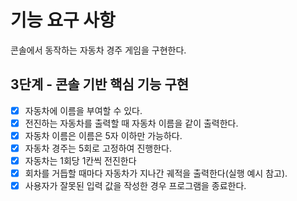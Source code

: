 # 기능 요구 사항
콘솔에서 동작하는 자동차 경주 게임을 구현한다.

## 3단계 - 콘솔 기반 핵심 기능 구현

-[x] 자동차에 이름을 부여할 수 있다.
-[x] 전진하는 자동차를 출력할 때 자동차 이름을 같이 출력한다.
-[x] 자동차 이름은 이름은 5자 이하만 가능하다.
-[x] 자동차 경주는 5회로 고정하여 진행한다.
-[x] 자동차는 1회당 1칸씩 전진한다
-[x] 회차를 거듭할 때마다 자동차가 지나간 궤적을 출력한다(실행 예시 참고).
-[x] 사용자가 잘못된 입력 값을 작성한 경우 프로그램을 종료한다.
